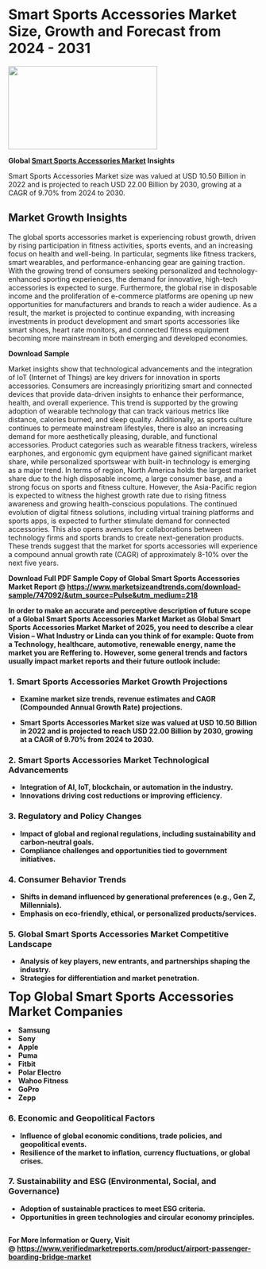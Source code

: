 <H1>Smart Sports Accessories Market Size, Growth and Forecast from 2024 - 2031</H1><img class="aligncenter size-medium wp-image-584254" src="https://thirdeyenews.in/wp-content/uploads/2024/09/Global-Market-Research-300x168.jpeg" alt="" width="300" height="168" /><p><strong>Global&nbsp;<a href="https://www.marketsizeandtrends.com/download-sample/747092/&amp;utm_source=Pulse&amp;utm_medium=218">Smart Sports Accessories Market</a> Insights</strong></p><p>Smart Sports Accessories Market size was valued at USD 10.50 Billion in 2022 and is projected to reach USD 22.00 Billion by 2030, growing at a CAGR of 9.70% from 2024 to 2030.</p><p><h2>Market Growth Insights</h2> <p>The global sports accessories market is experiencing robust growth, driven by rising participation in fitness activities, sports events, and an increasing focus on health and well-being. In particular, segments like fitness trackers, smart wearables, and performance-enhancing gear are gaining traction. With the growing trend of consumers seeking personalized and technology-enhanced sporting experiences, the demand for innovative, high-tech accessories is expected to surge. Furthermore, the global rise in disposable income and the proliferation of e-commerce platforms are opening up new opportunities for manufacturers and brands to reach a wider audience. As a result, the market is projected to continue expanding, with increasing investments in product development and smart sports accessories like smart shoes, heart rate monitors, and connected fitness equipment becoming more mainstream in both emerging and developed economies.</p> <p><strong>Download Sample</strong></p> <p>Market insights show that technological advancements and the integration of IoT (Internet of Things) are key drivers for innovation in sports accessories. Consumers are increasingly prioritizing smart and connected devices that provide data-driven insights to enhance their performance, health, and overall experience. This trend is supported by the growing adoption of wearable technology that can track various metrics like distance, calories burned, and sleep quality. Additionally, as sports culture continues to permeate mainstream lifestyles, there is also an increasing demand for more aesthetically pleasing, durable, and functional accessories. Product categories such as wearable fitness trackers, wireless earphones, and ergonomic gym equipment have gained significant market share, while personalized sportswear with built-in technology is emerging as a major trend. In terms of region, North America holds the largest market share due to the high disposable income, a large consumer base, and a strong focus on sports and fitness culture. However, the Asia-Pacific region is expected to witness the highest growth rate due to rising fitness awareness and growing health-conscious populations. The continued evolution of digital fitness solutions, including virtual training platforms and sports apps, is expected to further stimulate demand for connected accessories. This also opens avenues for collaborations between technology firms and sports brands to create next-generation products. These trends suggest that the market for sports accessories will experience a compound annual growth rate (CAGR) of approximately 8-10% over the next five years.</p> <p><strong></p><p><span class=""><strong>Download Full PDF Sample Copy of Global Smart Sports Accessories Market Report</strong> @ <a href="https://www.marketsizeandtrends.com/download-sample/747092/&amp;utm_source=Pulse&amp;utm_medium=218" target="_blank">https://www.marketsizeandtrends.com/download-sample/747092/&amp;utm_source=Pulse&amp;utm_medium=218</a></span></p><p>In order to make an accurate and perceptive description of future scope of a Global&nbsp;Smart Sports Accessories Market Market as Global&nbsp;Smart Sports Accessories Market Market of 2025, you need to describe a clear Vision &ndash; What Industry or Linda can you think of for example: Quote from a Technology, healthcare, automotive, renewable energy, name the market you are Reffering to. However, some general trends and factors usually impact market reports and their future outlook include:</p><h3>1.&nbsp;<strong>Smart Sports Accessories Market Growth Projections</strong></h3><ul><li>Examine market size trends, revenue estimates and CAGR (Compounded Annual Growth Rate) projections.</li><li><p>Smart Sports Accessories Market size was valued at USD 10.50 Billion in 2022 and is projected to reach USD 22.00 Billion by 2030, growing at a CAGR of 9.70% from 2024 to 2030.</p></li></ul><h3>2.&nbsp;<strong>Smart Sports Accessories Market Technological Advancements</strong></h3><ul><li>Integration of AI, IoT, blockchain, or automation in the industry.</li><li>Innovations driving cost reductions or improving efficiency.</li></ul><h3>3.&nbsp;<strong>Regulatory and Policy Changes</strong></h3><ul><li>Impact of global and regional regulations, including sustainability and carbon-neutral goals.</li><li>Compliance challenges and opportunities tied to government initiatives.</li></ul><h3>4.&nbsp;<strong>Consumer Behavior Trends</strong></h3><ul><li>Shifts in demand influenced by generational preferences (e.g., Gen Z, Millennials).</li><li>Emphasis on eco-friendly, ethical, or personalized products/services.</li></ul><h3>5.&nbsp;<strong>Global Smart Sports Accessories Market Competitive Landscape</strong></h3><ul><li>Analysis of key players, new entrants, and partnerships shaping the industry.</li><li>Strategies for differentiation and market penetration.</li></ul><p data-pm-slice="1 1 []"><span style="color: inherit; font-family: inherit; font-size: 25px;">Top Global Smart Sports Accessories Market Companies</span></p><div class="" data-test-id=""><p><li>Samsung</li><li> Sony</li><li> Apple</li><li> Puma</li><li> Fitbit</li><li> Polar Electro</li><li> Wahoo Fitness</li><li> GoPro</li><li> Zepp</li></p></div><h3>6.&nbsp;<strong>Economic and Geopolitical Factors</strong></h3><ul><li>Influence of global economic conditions, trade policies, and geopolitical events.</li><li>Resilience of the market to inflation, currency fluctuations, or global crises.</li></ul><h3>7.&nbsp;<strong>Sustainability and ESG (Environmental, Social, and Governance)</strong></h3><ul><li>Adoption of sustainable practices to meet ESG criteria.</li><li>Opportunities in green technologies and circular economy principles.</li></ul><h2><strong style="font-size: 14px;">For More Information or Query, Visit @&nbsp;</strong><a style="background-color: #ffffff; font-size: 14px;" href="https://www.marketsizeandtrends.com/report/smart-sports-accessories-market/" target="_blank">https://www.verifiedmarketreports.com/product/airport-passenger-boarding-bridge-market</a></h2>
